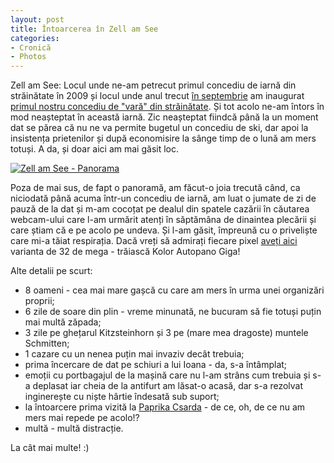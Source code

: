 ```yaml
---
layout: post
title: Întoarcerea în Zell am See
categories:
- Cronică
- Photos
---
```

Zell am See: Locul unde ne-am petrecut primul concediu de iarnă din străinătate în 2009 și locul unde anul trecut <a title="Then vs. Now" href="http://www.rusiczki.net/2014/08/31/then-vs-now/">în septembrie</a> am inaugurat <a title="Concediu de vară – Cum am ajuns" href="http://www.rusiczki.net/2014/09/08/concediu-de-vara-cum-am-ajuns/">primul nostru concediu de "vară" din străinătate</a>. Și tot acolo ne-am întors în mod neașteptat în această iarnă. Zic neașteptat fiindcă până la un moment dat se părea că nu ne va permite bugetul un concediu de ski, dar apoi la insistența prietenilor și după economisire la sânge timp de o lună am mers totuși. A da, și doar aici am mai găsit loc.

[![Zell am See - Panorama](https://content.rusiczki.net/2014/11/Zell-am-See-panorama-resized-980x377.jpg)](https://content.rusiczki.net/2014/11/Zell-am-See-panorama-resized.jpg)

Poza de mai sus, de fapt o panoramă, am făcut-o joia trecută când, ca niciodată până acuma într-un concediu de iarnă, am luat o jumate de zi de pauză de la dat și m-am cocoțat pe dealul din spatele cazării în căutarea webcam-ului care l-am urmărit atenți în săptămâna de dinaintea plecării și care știam că e pe acolo pe undeva. Și l-am găsit, împreună cu o priveliște care mi-a tăiat respirația. Dacă vreți să admirați fiecare pixel [aveți aici](http://content.rusiczki.net/big-files/Zell-am-See-panorama.jpg) varianta de 32 de mega - trăiască Kolor Autopano Giga!

Alte detalii pe scurt:

- 8 oameni - cea mai mare gașcă cu care am mers în urma unei organizări proprii;
- 6 zile de soare din plin - vreme minunată, ne bucuram să fie totuși puțin mai multă zăpada;
- 3 zile pe ghețarul Kitzsteinhorn și 3 pe (mare mea dragoste) muntele Schmitten;
- 1 cazare cu un nenea puțin mai invaziv decât trebuia;
- prima încercare de dat pe schiuri a lui Ioana - da, s-a întâmplat;
- emoții cu portbagajul de la mașină care nu l-am strâns cum trebuia și s-a deplasat iar cheia de la antifurt am lăsat-o acasă, dar s-a rezolvat inginerește cu niște hârtie îndesată sub suport;
- la întoarcere prima vizită la <a href="http://paprikacsarda.hu/">Paprika Csarda</a> - de ce, oh, de ce nu am mers mai repede pe acolo!?
- multă - multă distracție.

La cât mai multe! :)
